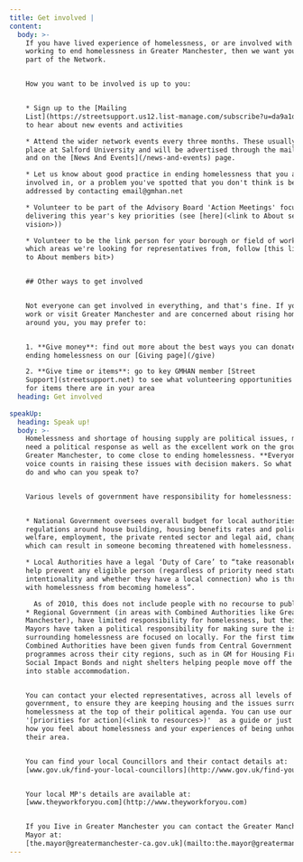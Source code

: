 ```yaml
---
title: Get involved |
content:
  body: >-
    If you have lived experience of homelessness, or are involved with a project
    working to end homelessness in Greater Manchester, then we want you to be a
    part of the Network. 


    How you want to be involved is up to you:


    * Sign up to the [Mailing
    List](https://streetsupport.us12.list-manage.com/subscribe?u=da9a1d4bb2b1a69a981456972&id=3c6ae13085)
    to hear about new events and activities

    * Attend the wider network events every three months. These usually take
    place at Salford University and will be advertised through the mailing list
    and on the [News And Events](/news-and-events) page.

    * Let us know about good practice in ending homelessness that you are
    involved in, or a problem you've spotted that you don't think is being
    addressed by contacting email@gmhan.net 

    * Volunteer to be part of the Advisory Board 'Action Meetings' focused on
    delivering this year's key priorities (see [here](<link to About section on
    vision>))

    * Volunteer to be the link person for your borough or field of work. To see
    which areas we're looking for representatives from, follow [this link](<link
    to About members bit>)


    ## Other ways to get involved


    Not everyone can get involved in everything, and that's fine. If you live,
    work or visit Greater Manchester and are concerned about rising homelessness
    around you, you may prefer to:


    1. **Give money**: find out more about the best ways you can donate to
    ending homelessness on our [Giving page](/give)

    2. **Give time or items**: go to key GMHAN member [Street
    Support](streetsupport.net) to see what volunteering opportunities or need
    for items there are in your area
  heading: Get involved
  
speakUp:
  heading: Speak up!
  body: >-
    Homelessness and shortage of housing supply are political issues, meaning we
    need a political response as well as the excellent work on the ground across
    Greater Manchester, to come close to ending homelessness. **Everyone's**
    voice counts in raising these issues with decision makers. So what can you
    do and who can you speak to?


    Various levels of government have responsibility for homelessness:


    * National Government oversees overall budget for local authorities,
    regulations around house building, housing benefits rates and policies on
    welfare, employment, the private rented sector and legal aid, changes to
    which can result in someone becoming threatened with homelessness.

    * Local Authorities have a legal ‘Duty of Care’ to “take reasonable steps to
    help prevent any eligible person (regardless of priority need status,
    intentionality and whether they have a local connection) who is threatened
    with homelessness from becoming homeless”. 

      As of 2010, this does not include people with no recourse to public funds (people seeking asylum or those who came to the UK from outside of the European Economic Area). Local councils also have responsibility for local homelessness budgets, setting spending priorities for temporary housing, mental health support and outreach services as well as funding for local homelessness support charities.
    * Regional Government (in areas with Combined Authorities like Greater
    Manchester), have limited responsibility for homelessness, but their elected
    Mayors have taken a political responsibility for making sure the issues
    surrounding homelessness are focused on locally. For the first time,
    Combined Authorities have been given funds from Central Government to run
    programmes across their city regions, such as in GM for Housing First,
    Social Impact Bonds and night shelters helping people move off the streets
    into stable accommodation.


    You can contact your elected representatives, across all levels of
    government, to ensure they are keeping housing and the issues surrounding
    homelessness at the top of their political agenda. You can use our
    '[priorities for action](<link to resources>)'  as a guide or just tell them
    how you feel about homelessness and your experiences of being unhoused in
    their area.


    You can find your local Councillors and their contact details at:
    [www.gov.uk/find-your-local-councillors](http://www.gov.uk/find-your-local-councillors)


    Your local MP's details are available at:
    [www.theyworkforyou.com](http://www.theyworkforyou.com)


    If you Iive in Greater Manchester you can contact the Greater Manchester
    Mayor at:
    [the.mayor@greatermanchester-ca.gov.uk](mailto:the.mayor@greatermanchester-ca.gov.uk)
---
```


